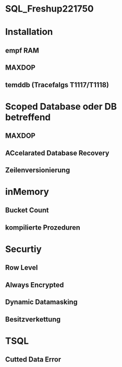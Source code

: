 # SQL_Freshup221750
 

 # Installation
 ## empf RAM
 ## MAXDOP
 ## temddb (Tracefalgs T1117/T1118)

 # Scoped Database oder DB betreffend
 ## MAXDOP
 ## ACcelarated Database Recovery
 ## Zeilenversionierung


 # inMemory
 ## Bucket Count
 ## kompilierte Prozeduren
 
 # Securtiy
 ## Row Level 
 ## Always Encrypted
 ## Dynamic Datamasking
 ## Besitzverkettung


 # TSQL
 ## Cutted Data Error
